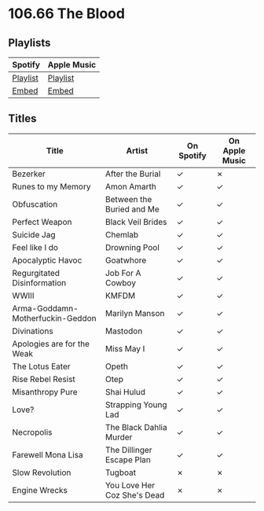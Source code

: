 # 106.66 The Blood

## Playlists

| Spotify                                                                 | Apple Music                                                             |
| ----------------------------------------------------------------------- | ----------------------------------------------------------------------- |
| [Playlist](https://open.spotify.com/playlist/3OvIlql6JokPvr6OAgTyqw)    | [Playlist](https://itunes.apple.com/de/playlist/pl.u-g3l1fMEbzdR)       |
| [Embed](https://open.spotify.com/embed/playlist/3OvIlql6JokPvr6OAgTyqw) | [Embed](htps://tools.applemusic.com/embed/v1/playlist/pl.u-g3l1fMEbzdR) |

## Titles

| Title                            | Artist                      | On Spotify | On Apple Music |
| -------------------------------- | --------------------------- | ---------- | -------------- |
| Bezerker                         | After the Burial            | ✓          | ✗              |
| Runes to my Memory               | Amon Amarth                 | ✓          | ✓              |
| Obfuscation                      | Between the Buried and Me   | ✓          | ✓              |
| Perfect Weapon                   | Black Veil Brides           | ✓          | ✓              |
| Suicide Jag                      | Chemlab                     | ✓          | ✓              |
| Feel like I do                   | Drowning Pool               | ✓          | ✓              |
| Apocalyptic Havoc                | Goatwhore                   | ✓          | ✓              |
| Regurgitated Disinformation      | Job For A Cowboy            | ✓          | ✓              |
| WWIII                            | KMFDM                       | ✓          | ✓              |
| Arma-Goddamn-Motherfuckin-Geddon | Marilyn Manson              | ✓          | ✓              |
| Divinations                      | Mastodon                    | ✓          | ✓              |
| Apologies are for the Weak       | Miss May I                  | ✓          | ✓              |
| The Lotus Eater                  | Opeth                       | ✓          | ✓              |
| Rise Rebel Resist                | Otep                        | ✓          | ✓              |
| Misanthropy Pure                 | Shai Hulud                  | ✓          | ✓              |
| Love?                            | Strapping Young Lad         | ✓          | ✓              |
| Necropolis                       | The Black Dahlia Murder     | ✓          | ✓              |
| Farewell Mona Lisa               | The Dillinger Escape Plan   | ✓          | ✓              |
| Slow Revolution                  | Tugboat                     | ✗          | ✗              |
| Engine Wrecks                    | You Love Her Coz She's Dead | ✗          | ✗              |
